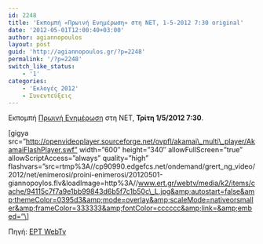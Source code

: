 ```yaml
---
id: 2248
title: 'Εκπομπή «Πρωινή Ενημέρωση» στη ΝΕΤ, 1-5-2012 7:30 original'
date: '2012-05-01T12:00:40+03:00'
author: agiannopoulos
layout: post
guid: 'http://agiannopoulos.gr/?p=2248'
permalink: '/?p=2248'
switch_like_status:
    - '1'
categories:
    - 'Εκλογές 2012'
    - Συνεντεύξεις
---
```


Εκπομπή [Πρωινή Ενημέρωση](http://tvradio.ert.gr/details.asp?pid=3364149&chid=9) στη ΝΕΤ, **Τρίτη 1/5/2012 7:30**.

\[gigya src=”http://openvideoplayer.sourceforge.net/ovpfl/akamai\_multi\_player/AkamaiFlashPlayer.swf” width=”600″ height=”340″ allowFullScreen=”true” allowScriptAccess=”always” quality=”high” flashvars=”src=rtmp%3A//cp90990.edgefcs.net/ondemand/grert\_ng\_video/2012/net/enimerosi/proini-enimerosi/20120501-giannopoylos.flv&amp;loadImage=http%3A//www.ert.gr/webtv/media/k2/items/cache/94115c7f7a9e1bb99843d6b5f7c1b50c\_L.jpg&amp;autostart=false&amp;themeColor=0395d3&amp;mode=overlay&amp;scaleMode=nativeorsmaller&amp;frameColor=333333&amp;fontColor=cccccc&amp;link=&amp;embed=”\]

Πηγή: [ΕΡΤ WebTv](http://www.ert.gr/webtv/index.php/component/k2/item/3742-giannopoulos-ananiadis-kolokouris-01-05-2012.html)
